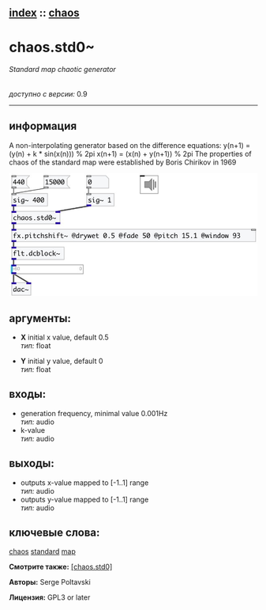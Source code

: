 [index](index.html) :: [chaos](category_chaos.html)
---

# chaos.std0~

###### Standard map chaotic generator

*доступно с версии:* 0.9

---


## информация
A non-interpolating generator based on the difference equations: y(n+1) = (y(n) + k * sin(x(n))) % 2pi x(n+1) = (x(n) + y(n+1)) % 2pi The properties of chaos of the standard map were established by Boris Chirikov in 1969


[![example](../examples/img/chaos.std0~.jpg)](../examples/pd/chaos.std0~.pd)



## аргументы:

* **X**
initial x value, default 0.5<br>
_тип:_ float<br>

* **Y**
initial y value, default 0<br>
_тип:_ float<br>







## входы:

* generation frequency, minimal value 0.001Hz<br>
_тип:_ audio
* k-value<br>
_тип:_ audio



## выходы:

* outputs x-value mapped to [-1..1] range<br>
_тип:_ audio
* outputs y-value mapped to [-1..1] range<br>
_тип:_ audio



## ключевые слова:

[chaos](keywords/chaos.html)
[standard](keywords/standard.html)
[map](keywords/map.html)



**Смотрите также:**
[\[chaos.std0\]](chaos.std0.html)




**Авторы:** Serge Poltavski




**Лицензия:** GPL3 or later





